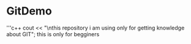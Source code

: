 # GitDemo
'''c++
cout << "\nthis repository i am using only for getting knowledge about GIT";
this is only for begginers
